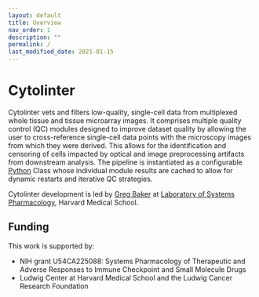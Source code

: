 ```yaml
---
layout: default
title: Overview
nav_order: 1
description: ""
permalink: /
last_modified_date: 2021-01-15
---
```


# Cytolinter

Cytolinter vets and filters low-quality, single-cell data from multiplexed whole tissue and tissue microarray images. It comprises multiple quality control (QC) modules designed to improve dataset quality by allowing the user to cross-reference single-cell data points with the microscopy images from which they were derived. This allows for the identification and censoring of cells impacted by optical and image preprocessing artifacts from downstream analysis. The pipeline is instantiated as a configurable [Python](https://www.python.org) Class whose individual module results are cached to allow for dynamic restarts and iterative QC strategies.

Cytolinter development is led by [Greg Baker](https://github.com/gjbaker) at [Laboratory of Systems Pharmacology](https://hits.harvard.edu/the-program/laboratory-of-systems-pharmacology/about/), Harvard Medical School.

## Funding

This work is supported by:

* NIH grant U54CA225088: Systems Pharmacology of Therapeutic and Adverse Responses to Immune Checkpoint and Small Molecule Drugs
* Ludwig Center at Harvard Medical School and the Ludwig Cancer Research Foundation
